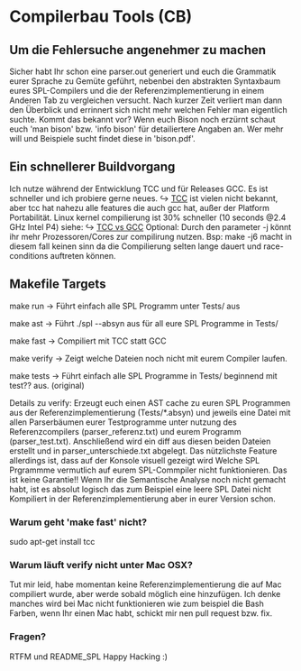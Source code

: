 # Compilerbau Tools (CB)

## Um die Fehlersuche angenehmer zu machen
Sicher habt Ihr schon eine parser.out generiert und euch die Grammatik eurer Sprache zu Gemüte geführt, nebenbei den abstrakten Syntaxbaum eures SPL-Compilers und die der Referenzimplementierung in einem Anderen Tab zu vergleichen versucht. Nach kurzer Zeit verliert man dann den Überblick und errinnert sich nicht mehr welchen Fehler man eigentlich suchte. Kommt das bekannt vor?
Wenn euch Bison noch erzürnt schaut euch 'man bison' bzw. 'info bison' für detailiertere Angaben an. Wer mehr will und Beispiele sucht findet diese in 'bison.pdf'.

## Ein schnellerer Buildvorgang
Ich nutze während der Entwicklung TCC und für Releases GCC. Es ist schneller und ich probiere gerne neues. ↪ [TCC](http://bellard.org/tcc/) ist vielen nicht bekannt, aber tcc hat nahezu alle features die auch gcc hat, außer der Platform Portabilität. Linux kernel compilierung ist 30% schneller (10 seconds @2.4 GHz Intel P4) siehe: ↪ [TCC vs GCC](http://bellard.org/tcc/#speed)
Optional: Durch den parameter -j könnt ihr mehr Prozessoren/Cores zur compilirung nutzen. Bsp: make -j6 macht in diesem fall keinen sinn da die Compilierung selten lange dauert und race-conditions auftreten können.

## Makefile Targets
make run → Führt einfach alle SPL Programm unter Tests/ aus

make ast → Führt ./spl --absyn aus für all eure SPL Programme in Tests/

make fast → Compiliert mit TCC statt GCC

make verify → Zeigt welche Dateien noch nicht mit eurem Compiler laufen.

make tests → Führt einfach alle SPL Programme in Tests/ beginnend mit test?? aus. (original)

Details zu verify:
Erzeugt euch einen AST cache zu euren SPL Programmen aus der Referenzimplementierung (Tests/*.absyn) und jeweils eine Datei mit allen Parserbäumen eurer Testprogramme unter nutzung des Referenzcompilers (parser_referenz.txt) und eurem Programm (parser_test.txt). Anschließend wird ein diff aus diesen beiden Dateien erstellt und in parser_unterschiede.txt abgelegt. Das nützlichste Feature allerdings ist, dass auf der Konsole visuell gezeigt wird Welche SPL Prgrammme vermutlich auf eurem SPL-Commpiler nicht funktionieren. Das ist keine Garantie!! Wenn Ihr die Semantische Analyse noch nicht gemacht habt, ist es absolut logisch das zum Beispiel eine leere SPL Datei nicht Kompiliert in der Referenzimplementierung aber in eurer Version schon.

### Warum geht 'make fast' nicht?
sudo apt-get install tcc

### Warum läuft verify nicht unter Mac OSX?
Tut mir leid, habe momentan keine Referenzimplementierung die auf Mac compiliert wurde, aber werde sobald möglich eine hinzufügen.
Ich denke manches wird bei Mac nicht funktionieren wie zum beispiel die Bash Farben, wenn Ihr einen Mac habt, schickt mir nen pull request bzw. fix.

### Fragen?
RTFM und README_SPL
Happy Hacking :)
